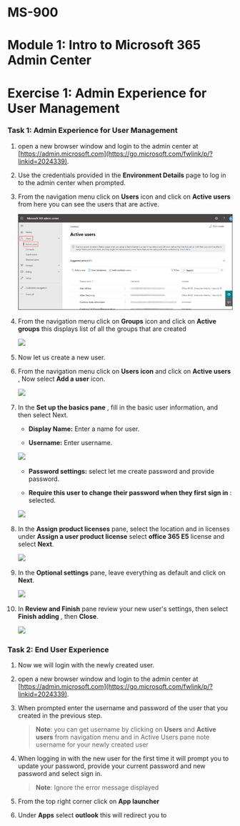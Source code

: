 # MS-900

# Module 1: Intro to Microsoft 365 Admin Center

# Exercise 1: Admin Experience for User Management

### Task 1: Admin Experience for User Management

1. open a new browser window and login to the admin center at [https://admin.microsoft.com](https://go.microsoft.com/fwlink/p/?linkid=2024339).

1. Use the credentials provided in the **Environment Details** page to log in to the admin center when prompted.

1. From the navigation menu click on **Users** icon and click on **Active users** from here you can see the users that are active.

   ![](Images/img1.png)

1. From the navigation menu click on **Groups** icon and click on **Active groups** this displays list of all the groups that are created

   ![](RackMultipart20200915-4-1nh6j6i_html_89d1518b94221b31.png)

1. Now let us create a new user.

1. From the navigation menu click on **Users icon** and click on **Active users** , Now select **Add a user** icon.

   ![](RackMultipart20200915-4-1nh6j6i_html_7dff03eea28d8984.png)

1. In the **Set up the basics pane** , fill in the basic user information, and then select Next.

   - **Display Name:** Enter a name for user.

   - **Username:** Enter username.

   ![](RackMultipart20200915-4-1nh6j6i_html_54be65ccc0845c4d.png)

   - **Password settings:** select let me create password and provide password.

   - **Require this user to change their password when they first sign in** : selected.

   ![](RackMultipart20200915-4-1nh6j6i_html_8c40a8f9a43962a6.png)

1. In the  **Assign product licenses**  pane, select the location and in licenses under **Assign a user product license** select **office 365 E5** license and select **Next**.

   ![](RackMultipart20200915-4-1nh6j6i_html_f6a6ca6f34a5245a.png)

1. In the  **Optional settings**  pane, leave everything as default and click on **Next**.

   ![](RackMultipart20200915-4-1nh6j6i_html_7cb0fa81427b152.png)

1. In **Review and Finish** pane review your new user&#39;s settings, then select  **Finish adding** , then  **Close**.

   ![](RackMultipart20200915-4-1nh6j6i_html_eba72f7e9b66987e.png)

### Task 2: End User Experience

1. Now we will login with the newly created user.

2. open a new browser window and login to the admin center at [https://admin.microsoft.com](https://go.microsoft.com/fwlink/p/?linkid=2024339).

1. When prompted enter the username and password of the user that you created in the previous step.

   >**Note**: you can get username by clicking on **Users**  and  **Active users** from navigation menu and in Active Users pane note username for your newly created user

1. When logging in with the new user for the first time it will prompt you to update your password, provide your current password and new password and select sign in.
   
   >**Note**: Ignore the error message displayed
    
1. From the top right corner click on **App launcher**

1. Under **Apps** select **outlook** this will redirect you to 
